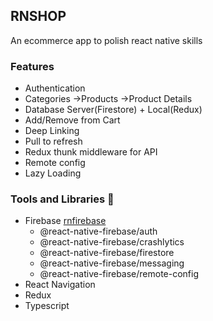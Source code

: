 ## RNSHOP

An ecommerce app to polish react native skills

### Features

- Authentication
- Categories ->Products ->Product Details
- Database Server(Firestore) + Local(Redux)
- Add/Remove from Cart
- Deep Linking
- Pull to refresh
- Redux thunk middleware for API
- Remote config
- Lazy Loading

### Tools and Libraries :hammer:

- Firebase [rnfirebase](https://rnfirebase.io/)
  - @react-native-firebase/auth
  - @react-native-firebase/crashlytics
  - @react-native-firebase/firestore
  - @react-native-firebase/messaging
  - @react-native-firebase/remote-config
- React Navigation
- Redux
- Typescript
